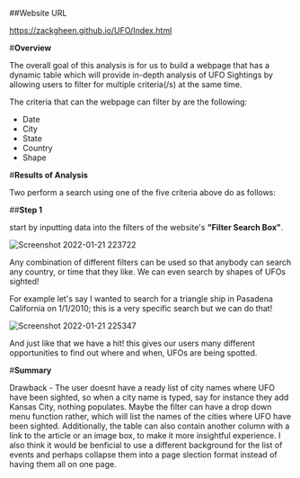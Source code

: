 ##Website URL

https://zackgheen.github.io/UFO/Index.html

#**Overview**

The overall goal of this analysis is for us to build a webpage that has a dynamic table which will provide in-depth analysis of UFO Sightings by allowing users to filter for multiple criteria(/s) at the same time.

The criteria that can the webpage can filter by are the following:

- Date
- City
- State
- Country
- Shape

#**Results of Analysis**

Two perform a search using one of the five criteria above do as follows:

##**Step 1**

start by inputting data into the filters of the website's **"Filter Search Box"**.

![Screenshot 2022-01-21 223722](https://user-images.githubusercontent.com/93295751/150624818-f472e114-5453-4d0b-83f9-78b71ac3a1c7.png)

Any combination of different filters can be used so that anybody can search any country, or time that they like. We can even search by shapes of UFOs sighted!

For example let's say I wanted to search for a triangle ship in Pasadena California on 1/1/2010; this is a very specific search but we can do that!

![Screenshot 2022-01-21 225347](https://user-images.githubusercontent.com/93295751/150625239-d6e6c4b6-6956-45e1-9ef4-8fb5a11e94d9.png)

And just like that we have a hit! this gives our users many different opportunities to find out where and when, UFOs are being spotted. 

#**Summary**

Drawback - The user doesnt have a ready list of city names where UFO have been sighted, so when a city name is typed, say for instance they add Kansas City, nothing populates. Maybe the filter can have a drop down menu function rather, which will list the names of the cities where UFO have been sighted.  Additionally, the table can also contain another column with a link to the article or an image box, to make it more insightful experience. I also think it would be benficial to use a different background for the list of events and perhaps collapse them into a page slection format instead of having them all on one page.

